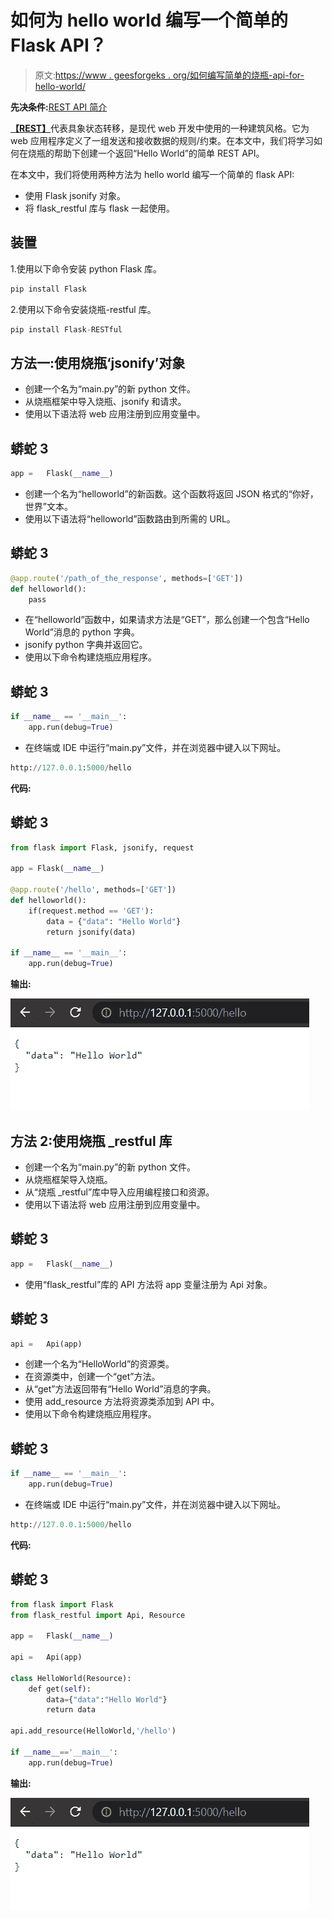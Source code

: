 # 如何为 hello world 编写一个简单的 Flask API？

> 原文:[https://www . geesforgeks . org/如何编写简单的烧瓶-api-for-hello-world/](https://www.geeksforgeeks.org/how-to-write-a-simple-flask-api-for-hello-world/)

**先决条件:**[REST API 简介](https://www.geeksforgeeks.org/rest-api-introduction/)

[**【REST】**](https://www.geeksforgeeks.org/rest-api-introduction/)代表具象状态转移，是现代 web 开发中使用的一种建筑风格。它为 web 应用程序定义了一组发送和接收数据的规则/约束。在本文中，我们将学习如何在烧瓶的帮助下创建一个返回“Hello World”的简单 REST API。

在本文中，我们将使用两种方法为 hello world 编写一个简单的 flask API:

*   使用 Flask jsonify 对象。
*   将 flask_restful 库与 flask 一起使用。

## 装置

1.使用以下命令安装 python Flask 库。

```py
pip install Flask
```

2.使用以下命令安装烧瓶-restful 库。

```py
pip install Flask-RESTful
```

## **方法一:使用烧瓶‘jsonify’对象**

*   创建一个名为“main.py”的新 python 文件。
*   从烧瓶框架中导入烧瓶、jsonify 和请求。
*   使用以下语法将 web 应用注册到应用变量中。

## 蟒蛇 3

```py
app =   Flask(__name__)
```

*   创建一个名为“helloworld”的新函数。这个函数将返回 JSON 格式的“你好，世界”文本。
*   使用以下语法将“helloworld”函数路由到所需的 URL。

## 蟒蛇 3

```py
@app.route('/path_of_the_response', methods=['GET'])
def helloworld():
    pass
```

*   在“helloworld”函数中，如果请求方法是“GET”，那么创建一个包含“Hello World”消息的 python 字典。
*   jsonify python 字典并返回它。
*   使用以下命令构建烧瓶应用程序。

## 蟒蛇 3

```py
if __name__ == '__main__':
    app.run(debug=True)
```

*   在终端或 IDE 中运行“main.py”文件，并在浏览器中键入以下网址。

```py
http://127.0.0.1:5000/hello
```

**代码:**

## 蟒蛇 3

```py
from flask import Flask, jsonify, request

app = Flask(__name__)

@app.route('/hello', methods=['GET'])
def helloworld():
    if(request.method == 'GET'):
        data = {"data": "Hello World"}
        return jsonify(data)

if __name__ == '__main__':
    app.run(debug=True)
```

**输出:**

![](img/5f7e2e7e9df717b379ba6cc559d94f65.png)

## **方法 2:使用烧瓶 _restful 库**

*   创建一个名为“main.py”的新 python 文件。
*   从烧瓶框架导入烧瓶。
*   从“烧瓶 _restful”库中导入应用编程接口和资源。
*   使用以下语法将 web 应用注册到应用变量中。

## 蟒蛇 3

```py
app =   Flask(__name__)
```

*   使用“flask_restful”库的 API 方法将 app 变量注册为 Api 对象。

## 蟒蛇 3

```py
api =   Api(app)
```

*   创建一个名为“HelloWorld”的资源类。
*   在资源类中，创建一个“get”方法。
*   从“get”方法返回带有“Hello World”消息的字典。
*   使用 add_resource 方法将资源类添加到 API 中。
*   使用以下命令构建烧瓶应用程序。

## 蟒蛇 3

```py
if __name__ == '__main__':
    app.run(debug=True)
```

*   在终端或 IDE 中运行“main.py”文件，并在浏览器中键入以下网址。

```py
http://127.0.0.1:5000/hello
```

**代码:**

## 蟒蛇 3

```py
from flask import Flask
from flask_restful import Api, Resource

app =   Flask(__name__)

api =   Api(app)

class HelloWorld(Resource):
    def get(self):
        data={"data":"Hello World"}
        return data

api.add_resource(HelloWorld,'/hello')

if __name__=='__main__':
    app.run(debug=True)
```

**输出:**

![](img/5f7e2e7e9df717b379ba6cc559d94f65.png)